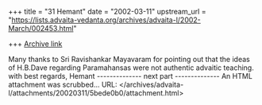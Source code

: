 +++
title = "31 Hemant"
date = "2002-03-11"
upstream_url = "https://lists.advaita-vedanta.org/archives/advaita-l/2002-March/002453.html"

+++
[Archive link](https://lists.advaita-vedanta.org/archives/advaita-l/2002-March/002453.html)

Many thanks to Sri Ravishankar Mayavaram for pointing out that the ideas of H.B.Dave regarding Paramahansas were not authentic advaitic teaching.
                         with best regards,
                                        Hemant
-------------- next part --------------
An HTML attachment was scrubbed...
URL: </archives/advaita-l/attachments/20020311/5bede0b0/attachment.html>
